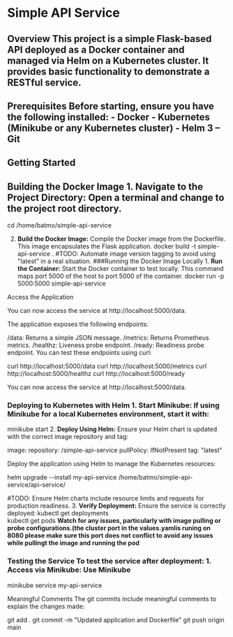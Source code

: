 # Simple API Service 

## Overview This project is a simple Flask-based API deployed as a Docker container and managed via Helm on a Kubernetes cluster. It provides basic functionality to demonstrate a RESTful service.
 ## Prerequisites Before starting, ensure you have the following installed: - Docker - Kubernetes (Minikube or any Kubernetes cluster) - Helm 3 – Git 

 ## Getting Started 

## Building the Docker Image 1. **Navigate to the Project Directory:** Open a terminal and change to the project root directory. 
cd /home/batmo/simple-api-service

2. **Build the Docker Image:** Compile the Docker image from the Dockerfile. This image encapsulates the Flask application. 
docker build -t simple-api-service .
#TODO: Automate image version tagging to avoid using "latest" in a real situation. 
###Running the Docker Image Locally 1. **Run the Container:** Start the Docker container to test locally. This command maps port 5000 of the host to port 5000 of the container. 
docker run -p 5000:5000 simple-api-service

Access the Application

You can now access the service at http://localhost:5000/data.

The application exposes the following endpoints:

/data: Returns a simple JSON message.
/metrics: Returns Prometheus metrics.
/healthz: Liveness probe endpoint.
/ready: Readiness probe endpoint.
You can test these endpoints using curl:

curl http://localhost:5000/data
curl http://localhost:5000/metrics
curl http://localhost:5000/healthz
curl http://localhost:5000/ready

You can now access the service at http://localhost:5000/data.
 ### Deploying to Kubernetes with Helm 1. **Start Minikube:** If using Minikube for a local Kubernetes environment, start it with: 
minikube start
2. **Deploy Using Helm:** 
Ensure your Helm chart is updated with the correct image repository and tag:

image:
  repository: <your-docker-registry>/simple-api-service
  pullPolicy: IfNotPresent
  tag: "latest"

Deploy the application using Helm to manage the Kubernetes resources:
 
helm upgrade --install my-api-service /home/batmo/simple-api-service/api-service/

#TODO: Ensure Helm charts include resource limits and requests for production readiness. 
3. **Verify Deployment:** Ensure the service is correctly deployed: 
kubectl get deployments  
  kubectl get pods
**Watch for any issues, particularly with image pulling or probe configurations.(the cluster port in the values.yamlis runing on 8080 please make sure this port does not conflict to avoid any issues while pullingt the image and running the pod**
### Testing the Service To test the service after deployment: 1. **Access via Minikube:** Use Minikube 
minikube service my-api-service

Meaningful Comments
The git commits include meaningful comments to explain the changes made:

git add .
git commit -m "Updated application and Dockerfile"
git push origin main
